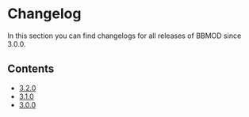 # Changelog
In this section you can find changelogs for all releases of BBMOD since 3.0.0.

## Contents
* [3.2.0](./Changelog3.2.0.html)
* [3.1.0](./Changelog3.1.0.html)
* [3.0.0](./Changelog3.0.0.html)
